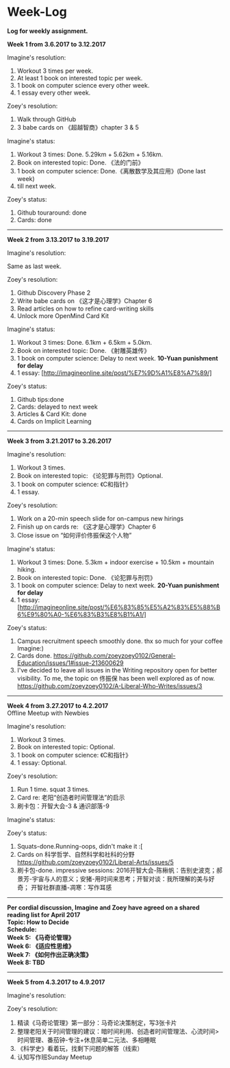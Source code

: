 # Week-Log
**Log for weekly assignment.**

**Week 1 from 3.6.2017 to 3.12.2017**

Imagine's resolution:

1. Workout 3 times per week.
2. At least 1 book on interested topic per week.
3. 1 book on computer science every other week.
4. 1 essay every other week. 

Zoey's resolution: 

1.  Walk through GitHub
2.  3 babe cards on 《超越智商》chapter 3 & 5

Imagine's status:

1. Workout 3 times: Done. 5.29km + 5.62km + 5.16km.
2. Book on interested topic: Done. 《法的门前》
3. 1 book on computer science: Done.《离散数学及其应用》(Done last week)
4. till next week.

Zoey's status: 

1.  Github touraround: done
2.  Cards: done  
*****

**Week 2 from 3.13.2017 to 3.19.2017**    

Imagine's resolution:    

Same as last week.


Zoey's resolution:  

1. Github Discovery Phase 2
2. Write babe cards on 《这才是心理学》Chapter 6  
3. Read articles on how to refine card-writing skills
4. Unlock more OpenMind Card Kit

Imagine's status:

1. Workout 3 times: Done. 6.1km + 6.5km + 5.0km.
2. Book on interested topic: Done. 《射雕英雄传》
3. 1 book on computer science: Delay to  next week. **10-Yuan punishment for delay**
4. 1 essay: [http://imagineonline.site/post/%E7%9D%A1%E8%A7%89/] 

Zoey's status: 
1. Github tips:done
2. Cards: delayed to next week
3. Articles & Card Kit: done
4. Cards on Implicit Learning  
*****

**Week 3 from 3.21.2017 to 3.26.2017**    

Imagine's resolution: 

1. Workout 3 times.
2. Book on interested topic: 《论犯罪与刑罚》Optional.
3. 1 book on computer science: 《C和指针》
4. 1 essay.

Zoey's resolution:

1. Work on a 20-min speech slide for on-campus new hirings  
2. Finish up on cards re: 《这才是心理学》Chapter 6  
3. Close issue on “如何评价佟振保这个人物”

Imagine's status:

1. Workout 3 times: Done. 5.3km + indoor exercise + 10.5km + mountain hiking.
2. Book on interested topic: Done. 《论犯罪与刑罚》
3. 1 book on computer science: Delay to  next week. **20-Yuan punishment for delay**
4. 1 essay: [http://imagineonline.site/post/%E6%83%85%E5%A2%83%E5%88%B6%E9%80%A0-%E6%83%B3%E8%B1%A1/] 

Zoey's status:   

1. Campus recruitment speech smoothly done. thx so much for your coffee Imagine:)
2. Cards done. https://github.com/zoeyzoey0102/General-Education/issues/1#issue-213600629
3. I've decided to leave all issues in the Writing repository open for better visibility. To me, the topic on 佟振保 has been well explored as of now. https://github.com/zoeyzoey0102/A-Liberal-Who-Writes/issues/3
*****

**Week 4 from 3.27.2017 to 4.2.2017**       
Offline Meetup with Newbies   

Imagine's resolution:  

1. Workout 3 times.
2. Book on interested topic: Optional.
3. 1 book on computer science: 《C和指针》
4. 1 essay: Optional.

Zoey's resolution:

1. Run 1 time. squat 3 times.
2. Card re: 老阳“创造者时间管理法”的启示
3. 刷卡包：开智大会-3 & 通识部落-9

Imagine's status:        



     
     
     
     


Zoey's status:        
1. Squats-done.Running-oops, didn't make it :[      
2. Cards on 科学哲学、自然科学和社科的分野 https://github.com/zoeyzoey0102/Liberal-Arts/issues/5
3. 刷卡包-done. impressive sessions: 2016开智大会-陈楸帆：告别史波克；郝景芳-宇宙与人的意义；安猪-用时间来思考；开智对谈：我所理解的美与好奇；     开智社群直播-凋寒：写作耳感
*****

**Per cordial discussion, Imagine and Zoey have agreed on a shared reading list for April 2017**        
**Topic: How to Decide**       
**Schedule:**       
**Week 5: 《马奇论管理》**            
**Week 6: 《适应性思维》**             
**Week 7: 《如何作出正确决策》**        
**Week 8: TBD**  
*****

**Week 5 from 4.3.2017 to 4.9.2017** 

Imagine's resolution:         







Zoey's resolution:   
1. 精读《马奇论管理》第一部分：马奇论决策制定，写3张卡片
2. 整理老阳关于时间管理的建议：暗时间利用、创造者时间管理法、心流时间>时间管理、番茄钟-专注+休息简单二元法、多相睡眠    
3. 《科学史》看着玩，找剩下问题的解答（线索）     
4. 认知写作班Sunday Meetup
